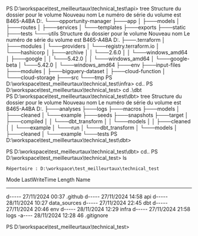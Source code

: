 PS D:\workspace\test_meilleurtaux\technical_test\api> tree
Structure du dossier pour le volume Nouveau nom
Le numéro de série du volume est B465-A4BA
D:.
└───opportunity-manager
    ├───app
    │   ├───models
    │   ├───routes
    │   ├───services
    │   └───templates
    ├───exports
    ├───static
    ├───tests
    └───utils
Structure du dossier pour le volume Nouveau nom
Le numéro de série du volume est B465-A4BA
D:.
├───.terraform
│   ├───modules
│   └───providers
│       └───registry.terraform.io
│           └───hashicorp
│               ├───archive
│               │   └───2.6.0
│               │       └───windows_amd64
│               ├───google
│               │   └───5.42.0
│               │       └───windows_amd64
│               └───google-beta
│                   └───5.42.0
│                       └───windows_amd64
├───env
├───input-files
├───modules
│   ├───bigquery-dataset
│   ├───cloud-function
│   └───cloud-storage
├───src
└───tmp
PS D:\workspace\test_meilleurtaux\technical_test\infra> cd..
PS D:\workspace\test_meilleurtaux\technical_test> cd .\dbt\
PS D:\workspace\test_meilleurtaux\technical_test\dbt> tree
Structure du dossier pour le volume Nouveau nom
Le numéro de série du volume est B465-A4BA
D:.
├───analyses
├───logs
├───macros
├───models
│   ├───cleaned
│   └───example
├───seeds
├───snapshots
├───target
│   ├───compiled
│   │   └───dbt_transform
│   │       └───models
│   │           ├───cleaned
│   │           └───example
│   └───run
│       └───dbt_transform
│           └───models
│               ├───cleaned
│               └───example
└───tests
PS D:\workspace\test_meilleurtaux\technical_test\dbt>
>> 
PS D:\workspace\test_meilleurtaux\technical_test\dbt> cd..
PS D:\workspace\test_meilleurtaux\technical_test> ls


    Répertoire : D:\workspace\test_meilleurtaux\technical_test


Mode                 LastWriteTime         Length Name
----                 -------------         ------ ----
d-----        27/11/2024     00:37                .github
d-----        27/11/2024     14:58                api
d-----        28/11/2024     10:27                data_sources
d-----        27/11/2024     22:45                dbt
d-----        27/11/2024     20:46                env
d-----        28/11/2024     12:29                infra
d-----        27/11/2024     21:58                logs
-a----        28/11/2024     12:28             46 .gitignore


PS D:\workspace\test_meilleurtaux\technical_test> 